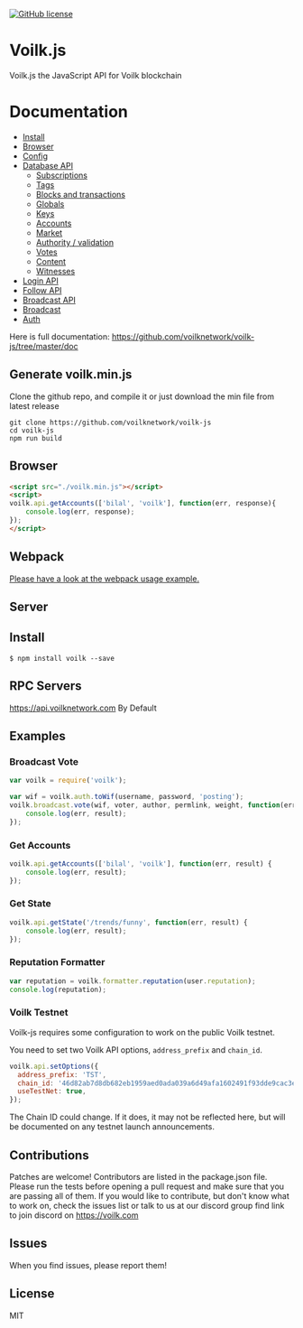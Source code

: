 [![GitHub license](https://img.shields.io/badge/license-MIT-blue.svg)](https://github.com/voilknetwork/voilk-js/blob/master/LICENSE)

# Voilk.js
Voilk.js the JavaScript API for Voilk blockchain

# Documentation

- [Install](https://github.com/voilknetwork/voilk-js/tree/master/doc#install)
- [Browser](https://github.com/voilknetwork/voilk-js/tree/master/doc#browser)
- [Config](https://github.com/voilknetwork/voilk-js/tree/master/doc#config)
- [Database API](https://github.com/voilknetwork/voilk-js/tree/master/doc#api)
    - [Subscriptions](https://github.com/voilknetwork/voilk-js/tree/master/doc#subscriptions)
    - [Tags](https://github.com/voilknetwork/voilk-js/tree/master/doc#tags)
    - [Blocks and transactions](https://github.com/voilknetwork/voilk-js/tree/master/doc#blocks-and-transactions)
    - [Globals](https://github.com/voilknetwork/voilk-js/tree/master/doc#globals)
    - [Keys](https://github.com/voilknetwork/voilk-js/tree/master/doc#keys)
    - [Accounts](https://github.com/voilknetwork/voilk-js/tree/master/doc#accounts)
    - [Market](https://github.com/voilknetwork/voilk-js/tree/master/doc#market)
    - [Authority / validation](https://github.com/voilknetwork/voilk-js/tree/master/doc#authority--validation)
    - [Votes](https://github.com/voilknetwork/voilk-js/tree/master/doc#votes)
    - [Content](https://github.com/voilknetwork/voilk-js/tree/master/doc#content)
    - [Witnesses](https://github.com/voilknetwork/voilk-js/tree/master/doc#witnesses)
- [Login API](https://github.com/voilknetwork/voilk-js/tree/master/doc#login)
- [Follow API](https://github.com/voilknetwork/voilk-js/tree/master/doc#follow-api)
- [Broadcast API](https://github.com/voilknetwork/voilk-js/tree/master/doc#broadcast-api)
- [Broadcast](https://github.com/voilknetwork/voilk-js/tree/master/doc#broadcast)
- [Auth](https://github.com/voilknetwork/voilk-js/tree/master/doc#auth)


Here is full documentation:
https://github.com/voilknetwork/voilk-js/tree/master/doc

## Generate voilk.min.js

Clone the github repo, and compile it or just download the min file from latest release
```
git clone https://github.com/voilknetwork/voilk-js
cd voilk-js
npm run build
```


## Browser
```html
<script src="./voilk.min.js"></script>
<script>
voilk.api.getAccounts(['bilal', 'voilk'], function(err, response){
    console.log(err, response);
});
</script>
```


## Webpack
[Please have a look at the webpack usage example.](https://github.com/voilknetwork/voilk-js/blob/master/examples/webpack-example)

## Server
## Install
```
$ npm install voilk --save
```

## RPC Servers
https://api.voilknetwork.com By Default<br/>


## Examples
### Broadcast Vote
```js
var voilk = require('voilk');

var wif = voilk.auth.toWif(username, password, 'posting');
voilk.broadcast.vote(wif, voter, author, permlink, weight, function(err, result) {
	console.log(err, result);
});
```

### Get Accounts
```js
voilk.api.getAccounts(['bilal', 'voilk'], function(err, result) {
	console.log(err, result);
});
```

### Get State
```js
voilk.api.getState('/trends/funny', function(err, result) {
	console.log(err, result);
});
```

### Reputation Formatter
```js
var reputation = voilk.formatter.reputation(user.reputation);
console.log(reputation);
```

### Voilk Testnet
Voilk-js requires some configuration to work on the public Voilk testnet.

You need to set two Voilk API options, `address_prefix` and `chain_id`.
```js
voilk.api.setOptions({
  address_prefix: 'TST',
  chain_id: '46d82ab7d8db682eb1959aed0ada039a6d49afa1602491f93dde9cac3e8e6c32',
  useTestNet: true,
});
```

The Chain ID could change. If it does, it may not be reflected here, but will be documented on any testnet launch announcements.

## Contributions
Patches are welcome! Contributors are listed in the package.json file. Please run the tests before opening a pull request and make sure that you are passing all of them. If you would like to contribute, but don't know what to work on, check the issues list or talk to us at our discord group
find link to join discord on https://voilk.com

## Issues
When you find issues, please report them!

## License
MIT
